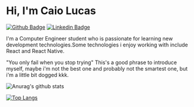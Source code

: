 # Hi, I'm Caio Lucas

[![Github Badge](https://img.shields.io/badge/-Github-000?style=flat-square&logo=Github&logoColor=white&link=https://github.com/fagnerpsantos)](https://github.com/caiolucasb)
[![Linkedin Badge](https://img.shields.io/badge/-LinkedIn-blue?style=flat-square&logo=Linkedin&logoColor=white&link=https://www.linkedin.com/in/fagnerpsantos/)](https://www.linkedin.com/in/caio-maia-3919a01b4)

I'm a Computer Engineer student who is passionate for learning new development technologies.Some technologies i enjoy working with include React and React Native.

"You only fail when you stop trying" This's a good phrase to introduce myself, maybe i'm not the best one and probably not the smartest one, but i'm a little bit dogged kkk.

![Anurag's github stats](https://github-readme-stats.vercel.app/api?username=caiolucasb&show_icons=true&theme=synthwave)

[![Top Langs](https://github-readme-stats.vercel.app/api/top-langs/?username=caiolucasb&theme=synthwave&layout=compact)](https://github.com/caiolucasb/github-readme-stats)
